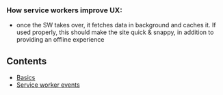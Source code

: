 ### How service workers improve UX:

- once the SW takes over, it fetches data in background and caches it. If used properly, this should make the site quick & snappy, in addition to providing an offline experience

## Contents

- [Basics](basics.md)
- [Service worker events](sw-events.md)
